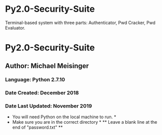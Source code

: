 # Py2.0-Security-Suite
Terminal-based system with three parts: Authenticator, Pwd Cracker, Pwd Evaluator.


# Py2.0-Security-Suite
## Author: Michael Meisinger
### Language: Python 2.7.10
### Date Created: December 2018
### Date Last Updated: November 2019

* You will need Python on the local machine to run. *
* Make sure you are in the correct directory *
** Leave a blank line at the end of "password.txt" **
